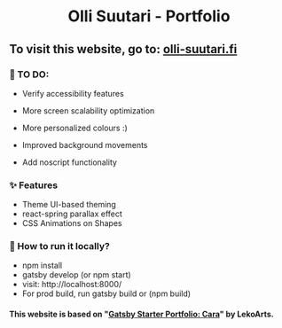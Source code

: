 <h1 align="center">
  Olli Suutari - Portfolio
</h1>

## To visit this website, go to: [olli-suutari.fi](https://olli-suutari.fi/)



### 📝 TO DO:

- Verify accessibility features

- More screen scalability optimization

- More personalized colours :)

- Improved background movements

- Add noscript functionality


  

### ✨ Features

- Theme UI-based theming
- react-spring parallax effect
- CSS Animations on Shapes



### 🚀 How to run it locally?

- npm install
- gatsby develop (or npm start)
- visit: http://localhost:8000/
- For prod build, run gatsby build or (npm build)





#### This website is based on "[Gatsby Starter Portfolio: Cara](https://github.com/LekoArts/gatsby-starter-portfolio-cara)" by LekoArts.

